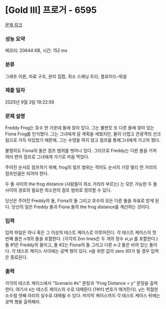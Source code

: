 # [Gold III] 프로거 - 6595 

[문제 링크](https://www.acmicpc.net/problem/6595) 

### 성능 요약

메모리: 20644 KB, 시간: 152 ms

### 분류

그래프 이론, 자료 구조, 분리 집합, 최소 스패닝 트리, 플로이드–워셜

### 제출 일자

2025년 9월 3일 19:22:59

### 문제 설명

<p>Freddy Frog는 호수 한 가운데 돌에 앉아 있다. 그는 불현듯 또 다른 돌에 앉아 있는 Fiona Frog를 인식했다. 그는 그녀에게 갈 계획을 세웠지만, 물이 더럽고 관광객의 선크림으로 가득 차있었기 때문에, 그는 수영을 하지 않고 점프를 통해그녀에게 가고자 했다. </p>

<p>불행히도 Fiona의 돌은 점프 범위를 벗어나 있다. 그러므로 Freddy는 다른 돌을 거쳐 여러 번의 점프로 그녀에게 가기로 마음 먹었다.</p>

<p>주어진 순서로 점프하기 위해, frog의 점프 범위는 적어도 순서의 가장 멀리 먼 거리의 점프만큼은 되어야 한다.</p>

<p>두 돌 사이의 the frog distance (사람들이 최소 거리라 부르는) 는 모든 가능한 두 돌 사이의 경로의 필요한 최소한의 점프 범위로 정의할 수 있다.</p>

<p>당신은 주어진 Freddy의 돌, Fiona의 돌 그리고 호수의 모든 다른 돌을 좌표로 받게 된다. 당신의 일은 Freddy 돌과 Fiona 돌의 the frog distance를 계산하는 것이다. </p>

### 입력 

 <p>입력 파일은 하나 혹은 그 이상의 테스트 케이스로 이루어진다. 각 테스트 케이스의 첫 번째 줄은 n개의 돌을 포함한다. (각각의 2nn lines은 두 개의 정수 xi,yi 를 포함한다.) 돌 #1은 Freddy의 돌이고, 돌 #2는 Fiona의 돌 그리고 다른 n-2 돌은 비어 있는 돌이다. 각 테스트 케이스 사이에는 공백 행이 있다. n을 위한 값이 zero (0)가 될 경우 입력은 종료된다. </p>

### 출력 

 <p>각각의 테스트 케이스에서 "Scenario #x" 문장과 "Frog Distance = y" 문장을 출력한다. 여기서 x는 테스트 케이스의 수로 대체된다 (1부터 번호가 매겨진다). y는 적절한 소수점 셋째 자리의 실수로 대체될 수 있다. 마지막 케이스까지 각 테스트 케이스 뒤에는 공백 행을 출력해라.</p>

